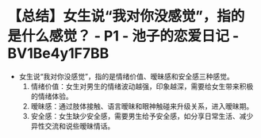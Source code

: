 # 【总结】女生说“我对你没感觉”，指的是什么感觉？ - P1 - 池子的恋爱日记 - BV1Be4y1F7BB

-   女生说“我对你没感觉”，指的是情绪价值、暧昧感和安全感三种感觉。
    1.  情绪价值：女生对男生的情绪波动越强，印象越深，需要给女生带来积极的情绪体验。
    2.  暧昧感：通过肢体接触、语言暧昧和眼神触碰来升级关系，进入暧昧期。
    3.  安全感：女生缺少安全感，需要男生给予安全感，如分享日常生活、减少异性交流和说些暧昧情话。